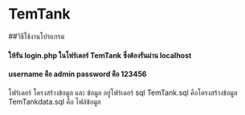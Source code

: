 # TemTank
##วิธีใช้งานโปรแกรม 
#### ให้รัน login.php ในโฟร์เดอร์ TemTank ซึ่งต้องรันผ่าน localhost
#### username คือ admin password คือ 123456

โฟร์เดอร์ โครงสร้างข้อมูล  และ ข้อมูล อยู่โฟร์เดอร์ sql TemTank.sql คือโครงสร้างข้อมูล TemTankdata.sql คือ ไฟล์ข้อมูล

